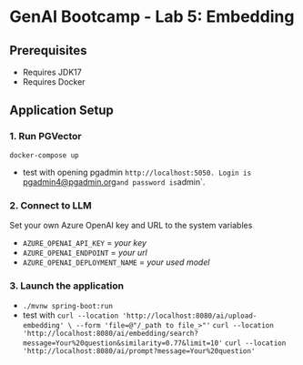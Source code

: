 # GenAI Bootcamp - Lab 5: Embedding

## Prerequisites
* Requires JDK17
* Requires Docker

## Application Setup

### 1. Run PGVector
`docker-compose up`
* test with opening pgadmin `http://localhost:5050. Login is `pgadmin4@pgadmin.org` and password is `admin`.

### 2. Connect to LLM
Set your own Azure OpenAI key and URL to the system variables
  * `AZURE_OPENAI_API_KEY` = _your key_
  * `AZURE_OPENAI_ENDPOINT` = _your url_
  * `AZURE_OPENAI_DEPLOYMENT_NAME` = _your used model_

### 3. Launch the application
* `./mvnw spring-boot:run`
* test with 
`curl --location 'http://localhost:8080/ai/upload-embedding' \
  --form 'file=@"/_path to file_>"'`
`curl --location 'http://localhost:8080/ai/embedding/search?message=Your%20question&similarity=0.77&limit=10'`
`curl --location 'http://localhost:8080/ai/prompt?message=Your%20question'`


```